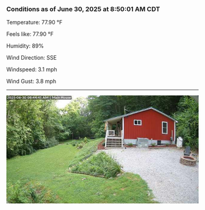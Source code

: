 ### Conditions as of June 30, 2025 at 8:50:01 AM CDT 

Temperature: 77.90 &deg;F

Feels like: 77.90 &deg;F

Humidity: 89%

Wind Direction: SSE

Windspeed: 3.1 mph

Wind Gust: 3.8 mph

---

<img src="./images/latest.jpeg"/>

